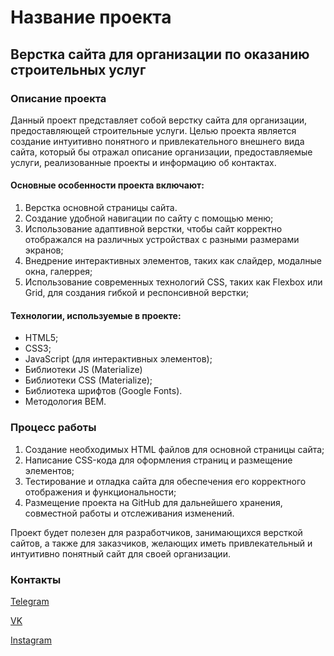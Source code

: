 # Название проекта

## Верстка сайта для организации по оказанию строительных услуг

### Описание проекта

Данный проект представляет собой верстку сайта для организации, предоставляющей строительные услуги. Целью проекта является создание интуитивно понятного и привлекательного внешнего вида сайта, который бы отражал описание организации, предоставляемые услуги, реализованные проекты и информацию об контактах.

#### Основные особенности проекта включают:

1. Верстка основной страницы сайта.
2. Создание удобной навигации по сайту с помощью меню;
3. Использование адаптивной верстки, чтобы сайт корректно отображался на различных устройствах с разными размерами экранов;
4. Внедрение интерактивных элементов, таких как слайдер, модалные окна, галеррея;
5. Использование современных технологий CSS, таких как Flexbox или Grid, для создания гибкой и респонсивной верстки;

#### Технологии, используемые в проекте:

- HTML5;
- CSS3;
- JavaScript (для интерактивных элементов);
- Библиотеки JS (Materialize)
- Библиотеки CSS (Materialize);
- Библиотека шрифтов (Google Fonts).
- Методология BEM.

### Процесс работы

1. Создание необходимых HTML файлов для основной страницы сайта;
2. Написание CSS-кода для оформления страниц и размещение элементов;
3. Тестирование и отладка сайта для обеспечения его корректного отображения и функциональности;
4. Размещение проекта на GitHub для дальнейшего хранения, совместной работы и отслеживания изменений.

Проект будет полезен для разработчиков, занимающихся версткой сайтов, а также для заказчиков, желающих иметь привлекательный и интуитивно понятный сайт для своей организации.

### Контакты

[Telegram](https://t.me/SWED_DIMA)

[VK](https://vk.com/dimaswed)

[Instagram](https://www.instagram.com/dima.swed/)
